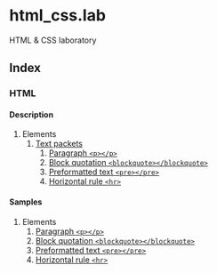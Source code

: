 # html_css.lab

HTML & CSS laboratory

## Index

### HTML

#### Description

1. Elements
    1. [Text packets](html/doc/elements/text_packets/README.md)
        1. [Paragraph `<p></p>`](html/doc/elements/text_packets/README.md#paragraph)
        2. [Block quotation `<blockquote></blockquote>`](html/doc/elements/text_packets/README.md#block-quotation)
        3. [Preformatted text `<pre></pre>`](html/doc/elements/text_packets/README.md#preformatted-text)
        4. [Horizontal rule `<hr>`](html/doc/elements/text_packets/README.md#horizontal-rule)

#### Samples

1. Elements
    1. [Paragraph `<p></p>`](html/samples/elements/p/)
    2. [Block quotation `<blockquote></blockquote>`](html/samples/elements/blockquote/)
    3. [Preformatted text `<pre></pre>`](html/samples/elements/pre/)
    4. [Horizontal rule `<hr>`](html/samples/elements/hr/)